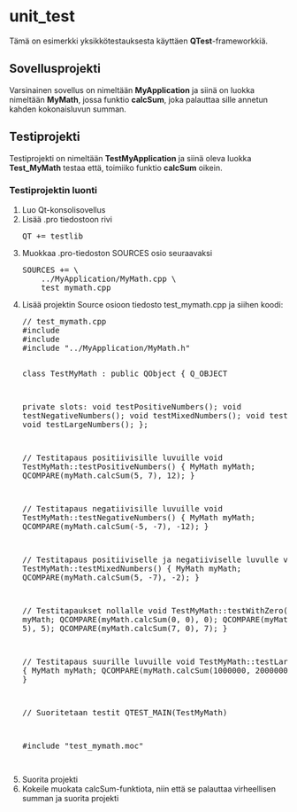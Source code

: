 # unit_test

Tämä on esimerkki yksikkötestauksesta käyttäen <b>QTest</b>-frameworkkiä.

## Sovellusprojekti

Varsinainen sovellus on nimeltään **MyApplication** ja siinä on luokka nimeltään **MyMath**, jossa funktio **calcSum**, joka palauttaa sille annetun kahden kokonaisluvun summan.

## Testiprojekti

Testiprojekti on nimeltään **TestMyApplication** ja siinä oleva luokka **Test_MyMath** testaa että, toimiiko funktio **calcSum** oikein.

### Testiprojektin luonti

<ol>
<li>Luo Qt-konsolisovellus</li>
<li>Lisää .pro tiedostoon rivi 
<pre>
QT += testlib
</pre></li>
<li>Muokkaa .pro-tiedoston SOURCES osio seuraavaksi
<pre>
SOURCES += \
    ../MyApplication/MyMath.cpp \
    test_mymath.cpp
</pre>
</li>
<li>Lisää projektin Source osioon tiedosto test_mymath.cpp ja siihen koodi:
<pre>
// test_mymath.cpp
#include <QtTest/QtTest>
#include <qcompare.h>
#include "../MyApplication/MyMath.h"

class TestMyMath : public QObject
{
    Q_OBJECT

private slots:
    void testPositiveNumbers();
    void testNegativeNumbers();
    void testMixedNumbers();
    void testWithZero();
    void testLargeNumbers();
};

// Testitapaus positiivisille luvuille
void TestMyMath::testPositiveNumbers()
{
    MyMath myMath;
    QCOMPARE(myMath.calcSum(5, 7), 12);
}

// Testitapaus negatiivisille luvuille
void TestMyMath::testNegativeNumbers()
{
    MyMath myMath;
    QCOMPARE(myMath.calcSum(-5, -7), -12);
}

// Testitapaus positiiviselle ja negatiiviselle luvulle
void TestMyMath::testMixedNumbers()
{
    MyMath myMath;
    QCOMPARE(myMath.calcSum(5, -7), -2);
}

// Testitapaukset nollalle
void TestMyMath::testWithZero()
{
    MyMath myMath;
    QCOMPARE(myMath.calcSum(0, 0), 0);
    QCOMPARE(myMath.calcSum(0, 5), 5);
    QCOMPARE(myMath.calcSum(7, 0), 7);
}

// Testitapaus suurille luvuille
void TestMyMath::testLargeNumbers()
{
    MyMath myMath;
    QCOMPARE(myMath.calcSum(1000000, 2000000), 3000000);
}

// Suoritetaan testit
QTEST_MAIN(TestMyMath)

#include "test_mymath.moc"

</pre>
</li>
<li>Suorita projekti</li>
<li>Kokeile muokata calcSum-funktiota, niin että se palauttaa virheellisen summan ja suorita projekti</li>
</ol>
